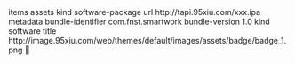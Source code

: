 <?xml version="1.0" encoding="UTF-8"?>
<!DOCTYPE plist PUBLIC "-//Apple//DTD PLIST 1.0//EN" "http://www.apple.com/DTDs/PropertyList-1.0.dtd">
<plist version="1.0">
<dict>
    <key>items</key>
    <array>
        <dict>
            <key>assets</key>
            <array>
                <dict>
                    <key>kind</key>
                    <string>software-package</string>
                    <key>url</key>
                    <string>http://tapi.95xiu.com/xxx.ipa</string>
                </dict>
            </array>
            <key>metadata</key>
            <dict>
                <key>bundle-identifier</key>
                <string>com.fnst.smartwork</string>
                <key>bundle-version</key>
                <string>1.0</string>
                <key>kind</key>
                <string>software</string>
                <key>title</key>
                <string>http://image.95xiu.com/web/themes/default/images/assets/badge/badge_1.png</string>
            </dict>
        </dict>
    </array>
</dict>
</plist> 
